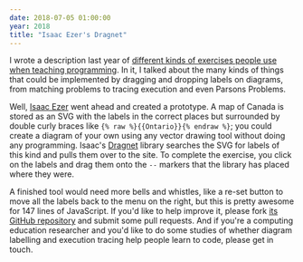 ```yaml
---
date: 2018-07-05 01:00:00
year: 2018
title: "Isaac Ezer's Dragnet"
---
```


<p>
  I wrote a description last year of
  <a href="{{'/2017/10/16/exercise-types/' | relative_url}}">different kinds of exercises people use when teaching programming</a>.
  In it,
  I talked about the many kinds of things that could be implemented by dragging and dropping labels on diagrams,
  from matching problems to tracing execution and even Parsons Problems.
</p>
<p>
  Well,
  <a href="http://www.isaacezer.com/">Isaac Ezer</a> went ahead and created a prototype.
  A map of Canada is stored as an SVG with the labels in the correct places
  but surrounded by double curly braces like <code>{% raw %}{{Ontario}}{% endraw %}</code>;
  you could create a diagram of your own using any vector drawing tool
  without doing any programming.
  Isaac's <a href="https://github.com/iezer/dragnet">Dragnet</a> library
  searches the SVG for labels of this kind and pulls them over to the site.
  To complete the exercise,
  you click on the labels and drag them onto the <code>--</code> markers
  that the library has placed where they were.
</p>
<p>
  A finished tool would need more bells and whistles,
  like a re-set button to move all the labels back to the menu on the right,
  but this is pretty awesome for 147 lines of JavaScript.
  If you'd like to help improve it,
  please fork <a href="https://github.com/iezer/dragnet">its GitHub repository</a>
  and submit some pull requests.
  And if you're a computing education researcher and you'd like to do some studies
  of whether diagram labelling and execution tracing help people learn to code,
  please get in touch.
</p>

